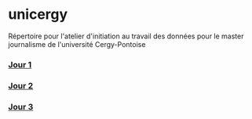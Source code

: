 # unicergy
Répertoire pour l'atelier d'initiation au travail des données pour le master journalisme de l'université Cergy-Pontoise


### [Jour 1](https://datactivist.coop/unicergy/jour1.html)

### [Jour 2](https://datactivist.coop/unicergy/jour2.html)

### [Jour 3](https://datactivist.coop/unicergy/jour3.html)
